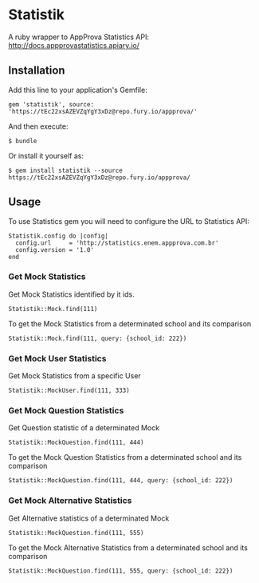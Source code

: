 # Statistik

A ruby wrapper to AppProva Statistics API: http://docs.appprovastatistics.apiary.io/

## Installation

Add this line to your application's Gemfile:

    gem 'statistik', source: 'https://tEc22xsAZEVZqYgY3xDz@repo.fury.io/appprova/'

And then execute:

    $ bundle

Or install it yourself as:

    $ gem install statistik --source https://tEc22xsAZEVZqYgY3xDz@repo.fury.io/appprova/

## Usage

To use Statistics gem you will need to configure the URL to Statistics API:

    Statistik.config do |config|
      config.url     = 'http://statistics.enem.appprova.com.br'
      config.version = '1.0'
    end

### Get Mock Statistics

Get Mock Statistics identified by it ids.

    Statistik::Mock.find(111)

To get the Mock Statistics from a determinated school and its comparison

    Statistik::Mock.find(111, query: {school_id: 222})

### Get Mock User Statistics 

Get Mock Statistics from a specific User

    Statistik::MockUser.find(111, 333)

### Get Mock Question Statistics

Get Question statistic of a determinated Mock

    Statistik::MockQuestion.find(111, 444)

To get the Mock Question Statistics from a determinated school and its comparison

    Statistik::MockQuestion.find(111, 444, query: {school_id: 222})

### Get Mock Alternative Statistics 

Get Alternative statistics of a determinated Mock

    Statistik::MockQuestion.find(111, 555)

To get the Mock Alternative Statistics from a determinated school and its comparison

    Statistik::MockQuestion.find(111, 555, query: {school_id: 222})